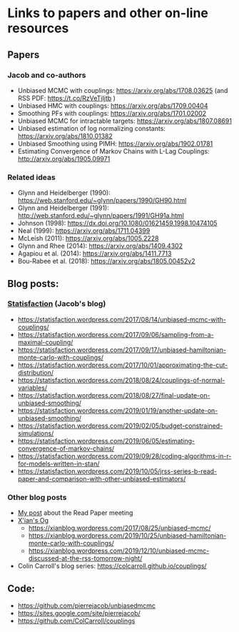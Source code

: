 # Links to papers and other on-line resources

## Papers

### Jacob and co-authors

* Unbiased MCMC with couplings: https://arxiv.org/abs/1708.03625 (and RSS PDF: https://t.co/RzVeTjIjtb )
* Unbiased HMC with couplings: https://arxiv.org/abs/1709.00404
* Smoothing PFs with couplings: https://arxiv.org/abs/1701.02002
* Unbiased MCMC for intractable targets: https://arxiv.org/abs/1807.08691
* Unbiased estimation of log normalizing constants: https://arxiv.org/abs/1810.01382
* Unbiased Smoothing using PIMH: https://arxiv.org/abs/1902.01781
* Estimating Convergence of Markov Chains with L-Lag Couplings: http://arxiv.org/abs/1905.09971

### Related ideas

* Glynn and Heidelberger (1990): https://web.stanford.edu/~glynn/papers/1990/GH90.html
* Glynn and Heidelberger (1991): http://web.stanford.edu/~glynn/papers/1991/GH91a.html
* Johnson (1998): https://dx.doi.org/10.1080/01621459.1998.10474105
* Neal (1999): https://arxiv.org/abs/1711.04399
* McLeish (2011): https://arxiv.org/abs/1005.2228
* Glynn and Rhee (2014): https://arxiv.org/abs/1409.4302
* Agapiou et al. (2014): https://arxiv.org/abs/1411.7713
* Bou-Rabee et al. (2018): https://arxiv.org/abs/1805.00452v2

## Blog posts:

### [Statisfaction](https://statisfaction.wordpress.com/) (Jacob's blog)

* https://statisfaction.wordpress.com/2017/08/14/unbiased-mcmc-with-couplings/
* https://statisfaction.wordpress.com/2017/09/06/sampling-from-a-maximal-coupling/
* https://statisfaction.wordpress.com/2017/09/17/unbiased-hamiltonian-monte-carlo-with-couplings/
* https://statisfaction.wordpress.com/2017/10/01/approximating-the-cut-distribution/
* https://statisfaction.wordpress.com/2018/08/24/couplings-of-normal-variables/
* https://statisfaction.wordpress.com/2018/08/27/final-update-on-unbiased-smoothing/
* https://statisfaction.wordpress.com/2019/01/19/another-update-on-unbiased-smoothing/
* https://statisfaction.wordpress.com/2019/02/05/budget-constrained-simulations/
* https://statisfaction.wordpress.com/2019/06/05/estimating-convergence-of-markov-chains/
* https://statisfaction.wordpress.com/2019/09/28/coding-algorithms-in-r-for-models-written-in-stan/
* https://statisfaction.wordpress.com/2019/10/05/jrss-series-b-read-paper-and-comparison-with-other-unbiased-estimators/

### Other blog posts

* [My post](https://darrenjw.wordpress.com/2019/12/12/unbiased-mcmc-with-couplings/) about the Read Paper meeting
* [X'ian's Og](https://xianblog.wordpress.com/)
    * https://xianblog.wordpress.com/2017/08/25/unbiased-mcmc/
    * https://xianblog.wordpress.com/2019/10/25/unbiased-hamiltonian-monte-carlo-with-couplings/
	* https://xianblog.wordpress.com/2019/12/10/unbiased-mcmc-discussed-at-the-rss-tomorrow-night/
* Colin Carroll's blog series: https://colcarroll.github.io/couplings/

## Code:

* https://github.com/pierrejacob/unbiasedmcmc
* https://sites.google.com/site/pierrejacob/
* https://github.com/ColCarroll/couplings
